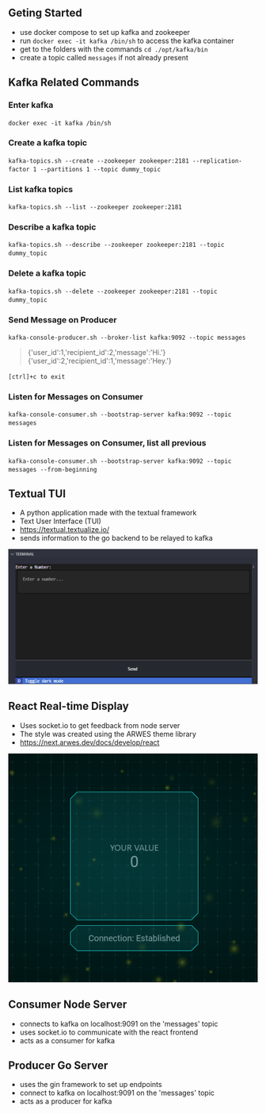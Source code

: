 ## Geting Started

- use docker compose to set up kafka and zookeeper
- run `docker exec -it kafka /bin/sh` to access the kafka container
- get to the folders with the commands `cd ./opt/kafka/bin`
- create a topic called `messages` if not already present


## Kafka Related Commands

### Enter kafka
`docker exec -it kafka /bin/sh`

### Create a kafka topic
`kafka-topics.sh --create --zookeeper zookeeper:2181 --replication-factor 1 --partitions 1 --topic dummy_topic`

### List kafka topics
`kafka-topics.sh --list --zookeeper zookeeper:2181`

### Describe a kafka topic
`kafka-topics.sh --describe --zookeeper zookeeper:2181 --topic dummy_topic`

### Delete a kafka topic
`kafka-topics.sh --delete --zookeeper zookeeper:2181 --topic dummy_topic`

### Send Message on Producer
`kafka-console-producer.sh --broker-list kafka:9092 --topic messages`

> {'user_id':1,'recipient_id':2,'message':'Hi.'}
> {'user_id':2,'recipient_id':1,'message':'Hey.'}

`[ctrl]+c to exit`

### Listen for Messages on Consumer
`kafka-console-consumer.sh --bootstrap-server kafka:9092 --topic messages`

### Listen for Messages on Consumer, list all previous
`kafka-console-consumer.sh --bootstrap-server kafka:9092 --topic messages --from-beginning`


## Textual TUI
- A python application made with the textual framework
- Text User Interface (TUI)
- https://textual.textualize.io/
- sends information to the go backend to be relayed to kafka

![Alt text](images/pythonTextualKafkaApp.png)


## React Real-time Display
- Uses socket.io to get feedback from node server
- The style was created using the ARWES theme library
- https://next.arwes.dev/docs/develop/react

![Alt text](images/reactRealTimeKafkaApp.png)


## Consumer Node Server
- connects to kafka on localhost:9091 on the 'messages' topic
- uses socket.io to communicate with the react frontend
- acts as a consumer for kafka

## Producer Go Server
- uses the gin framework to set up endpoints
- connect to kafka on localhost:9091 on the 'messages' topic
- acts as a producer for kafka